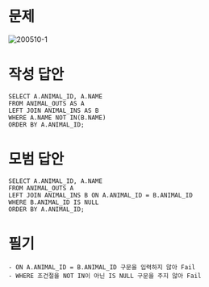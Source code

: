 # 문제
![200510-1](https://user-images.githubusercontent.com/48504392/81498685-46c83e00-9301-11ea-9579-5dc57be0b6c7.png)
# 작성 답안
~~~mysql
SELECT A.ANIMAL_ID, A.NAME 
FROM ANIMAL_OUTS AS A 
LEFT JOIN ANIMAL_INS AS B 
WHERE A.NAME NOT IN(B.NAME)
ORDER BY A.ANIMAL_ID;
~~~
# 모범 답안
~~~mysql
SELECT A.ANIMAL_ID, A.NAME
FROM ANIMAL_OUTS A
LEFT JOIN ANIMAL_INS B ON A.ANIMAL_ID = B.ANIMAL_ID
WHERE B.ANIMAL_ID IS NULL
ORDER BY A.ANIMAL_ID;
~~~
# 필기
~~~
- ON A.ANIMAL_ID = B.ANIMAL_ID 구문을 입력하지 않아 Fail
- WHERE 조건절을 NOT IN이 아닌 IS NULL 구문을 주지 않아 Fail
~~~
